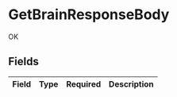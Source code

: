 # GetBrainResponseBody

OK


## Fields

| Field       | Type        | Required    | Description |
| ----------- | ----------- | ----------- | ----------- |